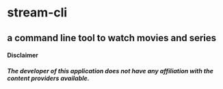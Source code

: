 
# stream-cli
## a command line tool to watch movies and series


#### Disclaimer
##### The developer of this application does not have any affiliation with the content providers available.
